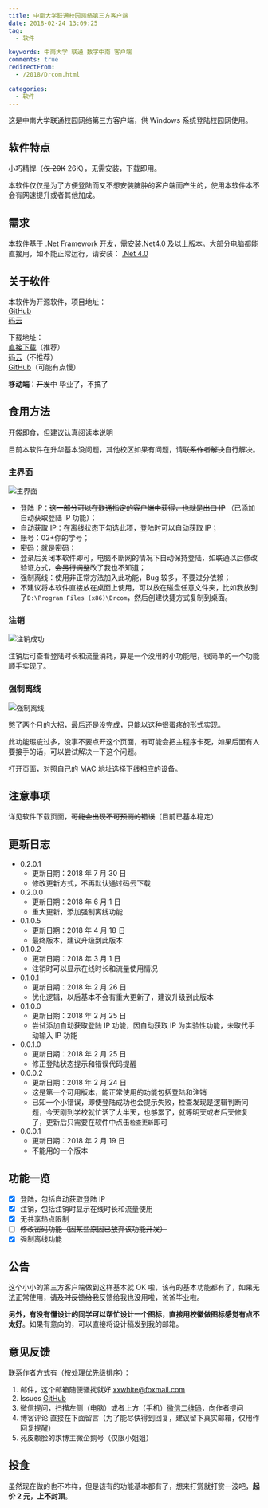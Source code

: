 ```yaml
---
title: 中南大学联通校园网络第三方客户端
date: 2018-02-24 13:09:25
tag:
  - 软件

keywords: 中南大学 联通 数字中南 客户端
comments: true
redirectFrom:
  - /2018/Drcom.html

categories:
  - 软件
---
```


这是中南大学联通校园网络第三方客户端，供 Windows 系统登陆校园网使用。

<!-- more -->

## 软件特点

小巧精悍（~~仅 20K~~ 26K），无需安装，下载即用。

本软件仅仅是为了方便登陆而又不想安装臃肿的客户端而产生的，使用本软件本不会有网速提升或者其他加成。

## 需求

本软件基于 .Net Framework 开发，需安装.Net4.0 及以上版本。大部分电脑都能直接用，如不能正常运行，请安装： [.Net 4.0](https://www.microsoft.com/en-us/download/details.aspx?id=17851)

## 关于软件

本软件为开源软件，项目地址：  
[GitHub](https://github.com/MonoLogueChi/Drcom)  
[码云](https://gitee.com/monologuechi/Drcom)

下载地址：  
[直接下载](https://dl.sm9.top/blog/drcom/2.0.0.1/Drcom.exe)（推荐）  
[码云](https://gitee.com/monologuechi/Drcom/releases)（不推荐）  
[GitHub](https://github.com/MonoLogueChi/Drcom/releases)（可能有点慢）

**移动端**：~~开发中~~ 毕业了，不搞了

## 食用方法

开袋即食，但建议认真阅读本说明

目前本软件在升华基本没问题，其他校区如果有问题，请~~联系作者解决~~自行解决。

### 主界面

![主界面](https://s1.ax2x.com/2018/06/01/7cjbN.png)

- 登陆 IP：~~这一部分可以在联通指定的客户端中获得，也就是出口 IP~~ （已添加自动获取登陆 IP 功能）；
- 自动获取 IP：在离线状态下勾选此项，登陆时可以自动获取 IP；
- 账号：02+你的学号；
- 密码：就是密码；
- 登录后关闭本软件即可，电脑不断网的情况下自动保持登陆，如联通以后修改验证方式，~~会另行调整~~改了我也不知道；
- 强制离线：使用非正常方法加入此功能，Bug 较多，不要过分依赖；
- 不建议将本软件直接放在桌面上使用，可以放在磁盘任意文件夹，比如我放到了`D:\Program Files (x86)\Drcom`，然后创建快捷方式复制到桌面。

### 注销

![注销成功](https://s1.ax2x.com/2018/06/01/7cQNh.png) 

注销后可查看登陆时长和流量消耗，算是一个没用的小功能吧，很简单的一个功能顺手实现了。

### 强制离线

![强制离线](https://s1.ax2x.com/2018/06/01/7cdDH.png) 

憋了两个月的大招，最后还是没完成，只能以这种很蛋疼的形式实现。

此功能瑕疵过多，没事不要点开这个页面，有可能会把主程序卡死，如果后面有人要接手的话，可以尝试解决一下这个问题。

打开页面，对照自己的 MAC 地址选择下线相应的设备。

## 注意事项

详见软件下载页面，~~可能会出现不可预测的错误~~（目前已基本稳定）

## 更新日志

- 0.2.0.1
  - 更新日期：2018 年 7 月 30 日
  - 修改更新方式，不再默认通过码云下载
- 0.2.0.0
  - 更新日期：2018 年 6 月 1 日
  - 重大更新，添加强制离线功能
- 0.1.0.5
  - 更新日期：2018 年 4 月 18 日
  - 最终版本，建议升级到此版本
- 0.1.0.2
  - 更新日期：2018 年 3 月 1 日
  - 注销时可以显示在线时长和流量使用情况
- 0.1.0.1
  - 更新日期：2018 年 2 月 26 日
  - 优化逻辑，以后基本不会有重大更新了，建议升级到此版本
- 0.1.0.0
  - 更新日期：2018 年 2 月 25 日
  - 尝试添加自动获取登陆 IP 功能，因自动获取 IP 为实验性功能，未取代手动输入 IP 功能
- 0.0.1.0
  - 更新日期：2018 年 2 月 25 日
  - 修正登陆状态提示和错误代码提醒
- 0.0.0.2
  - 更新日期：2018 年 2 月 24 日
  - 这是第一个可用版本，能正常使用的功能包括登陆和注销
  - 已知一个小错误，即使登陆成功也会提示失败，检查发现是逻辑判断问题，今天刚到学校就忙活了大半天，也够累了，就等明天或者后天修复了，更新后只需要在软件中点击`检查更新`即可
- 0.0.0.1
  - 更新日期：2018 年 2 月 19 日
  - 不能用的一个版本

## 功能一览

- [x] 登陆，包括自动获取登陆 IP
- [x] 注销，包括注销时显示在线时长和流量使用
- [x] 无共享热点限制
- [ ] ~~修改密码功能（因某些原因已放弃该功能开发）~~
- [x] 强制离线功能

## 公告

这个小小的第三方客户端做到这样基本就 OK 啦，该有的基本功能都有了，如果无法正常使用，~~请及时反馈给我~~反馈给我也没用啦，爸爸毕业啦。

**另外，有没有懂设计的同学可以帮忙设计一个图标，直接用校徽做图标感觉有点不太好**。如果有意向的，可以直接将设计稿发到我的邮箱。

## 意见反馈

联系作者方式有（按处理优先级排序）：

1. 邮件，这个邮箱随便骚扰就好 [xxwhite@foxmail.com](mailto:xxwhite@foxmail.com)
2. Issues [GitHub](https://github.com/MonoLogueChi/Drcom/issues)
3. 微信提问，扫描左侧（电脑）或者上方（手机）[微信二维码](https://xxwhite.nos-eastchina1.126.net/wechat.png)，向作者提问
4. 博客评论 直接在下面留言（为了能尽快得到回复，建议留下真实邮箱，仅用作回复提醒）
5. 死皮赖脸的求博主微企鹅号（仅限小姐姐）

## 投食

虽然现在做的也不咋样，但是该有的功能基本都有了，想来打赏就打赏一波吧，**起价 2 元，上不封顶**。
